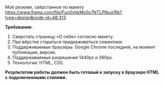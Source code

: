 Моё резюме, свёрстанное по макету https://www.figma.com/file/Fun0vhkMs0o7NTLPNug1Rk?type=design&node-id=48:313

**Требования:**

1. Сверстать страницу «О себе» согласно макету.
2. При вёрстке стараться придерживаться семантики.
3. Поддерживаемые браузеры: Google Chrome последней, на момент публикации, версии.
4. Поддерживаемые разрешения 1440px и 360px.
5. Технологии: HTML, CSS.

**Результатом работы должен быть готовый к запуску в браузере HTML с подключенными  стилями.**
